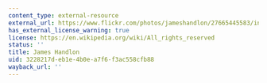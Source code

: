 ```yaml
---
content_type: external-resource
external_url: https://www.flickr.com/photos/jameshandlon/27665445583/in/photostream/
has_external_license_warning: true
license: https://en.wikipedia.org/wiki/All_rights_reserved
status: ''
title: James Handlon
uid: 3228217d-eb1e-4b0e-a7f6-f3ac558cfb88
wayback_url: ''
---
```

